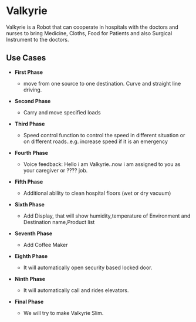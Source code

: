 # Valkyrie

Valkyrie is a Robot that can cooperate in hospitals with the doctors and nurses to bring Medicine, Cloths, Food for Patients and also Surgical Instrument to the doctors.

## Use Cases 

* **First Phase**
  * move from one source to one destination. Curve and straight line driving.
 
* **Second Phase**
  * Carry and move specified loads
  
* **Third Phase**
  * Speed control function to control the speed in different situation or on different roads..e.g. increase speed if it is an emergency
  
* **Fourth Phase**
  * Voice feedback: Hello i am Valkyrie..now i am assigned to you as your caregiver or ???? job.
  
* **Fifth Phase**
  * Additional ability to clean hospital floors (wet or dry vacuum)
  
* **Sixth Phase**
  * Add Display, that will show humidity,temperature of Environment and Destination name,Product list
  
* **Seventh Phase**
  *  Add Coffee Maker 
  
* **Eighth Phase**
  * It will automatically open security based locked door. 
  
* **Ninth Phase**
  * It will automatically call and rides elevators.  

* **Final Phase**  
  *  We will try to make Valkyrie Slim.

  
  
  
  
  
